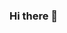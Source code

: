 ### Hi there 👋

<!--
**AryamMehari/AryamMehari** is a ✨ _special_ ✨ repository because its `README.md` (this file) appears on your GitHub profile.

- 🔭 I’m currently working on an Entry to Tech course with CBFacademy
- 🌱 I’m currently learning how to work on GitHub
- ✨ Hoping to connect with others who are transitioning into the tech field!
